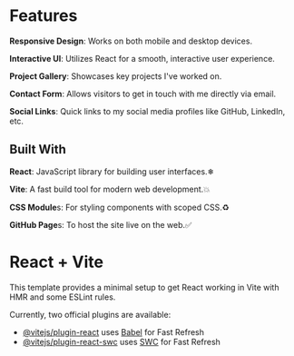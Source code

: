 # **Features**

**Responsive Design**: Works on both mobile and desktop devices.

**Interactive UI**: Utilizes React for a smooth, interactive user experience.

**Project Gallery**: Showcases key projects I've worked on.

**Contact Form**: Allows visitors to get in touch with me directly via email.

**Social Links**: Quick links to my social media profiles like GitHub, LinkedIn, etc.

## Built With

**React**: JavaScript library for building user interfaces.❄

**Vite**: A fast build tool for modern web development.💥

**CSS Module**s: For styling components with scoped CSS.♻

**GitHub Page**s: To host the site live on the web.✅





# React + Vite

This template provides a minimal setup to get React working in Vite with HMR and some ESLint rules.

Currently, two official plugins are available:

- [@vitejs/plugin-react](https://github.com/vitejs/vite-plugin-react/blob/main/packages/plugin-react/README.md) uses [Babel](https://babeljs.io/) for Fast Refresh
- [@vitejs/plugin-react-swc](https://github.com/vitejs/vite-plugin-react-swc) uses [SWC](https://swc.rs/) for Fast Refresh
